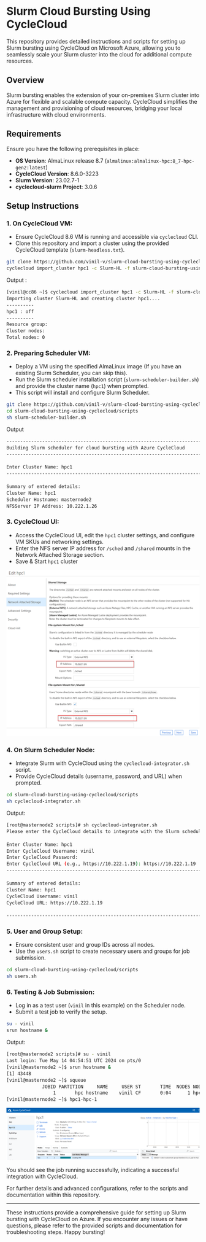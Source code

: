 # Slurm Cloud Bursting Using CycleCloud

This repository provides detailed instructions and scripts for setting up Slurm bursting using CycleCloud on Microsoft Azure, allowing you to seamlessly scale your Slurm cluster into the cloud for additional compute resources.

## Overview

Slurm bursting enables the extension of your on-premises Slurm cluster into Azure for flexible and scalable compute capacity. CycleCloud simplifies the management and provisioning of cloud resources, bridging your local infrastructure with cloud environments.

## Requirements

Ensure you have the following prerequisites in place:

- **OS Version**: AlmaLinux release 8.7 (`almalinux:almalinux-hpc:8_7-hpc-gen2:latest`)
- **CycleCloud Version**: 8.6.0-3223
- **Slurm Version**: 23.02.7-1
- **cyclecloud-slurm Project**: 3.0.6

## Setup Instructions

### 1. On CycleCloud VM:

- Ensure CycleCloud 8.6 VM is running and accessible via `cyclecloud` CLI.
- Clone this repository and import a cluster using the provided CycleCloud template (`slurm-headless.txt`).

```bash
git clone https://github.com/vinil-v/slurm-cloud-bursting-using-cyclecloud.git
cyclecloud import_cluster hpc1 -c Slurm-HL -f slurm-cloud-bursting-using-cyclecloud/templates/slurm-headless.txt
```

Output :

```bash
[vinil@cc86 ~]$ cyclecloud import_cluster hpc1 -c Slurm-HL -f slurm-cloud-bursting-using-cyclecloud/cyclecloud-template/slurm-headless.txt
Importing cluster Slurm-HL and creating cluster hpc1....
----------
hpc1 : off
----------
Resource group:
Cluster nodes:
Total nodes: 0
```

### 2. Preparing Scheduler VM:

- Deploy a VM using the specified AlmaLinux image (If you have an existing Slurm Scheduler, you can skip this).
- Run the Slurm scheduler installation script (`slurm-scheduler-builder.sh`) and provide the cluster name (`hpc1`) when prompted.
- This script will install and configure Slurm Scheduler.

```bash
git clone https://github.com/vinil-v/slurm-cloud-bursting-using-cyclecloud.git
cd slurm-cloud-bursting-using-cyclecloud/scripts
sh slurm-scheduler-builder.sh
```
Output 

```bash
------------------------------------------------------------------------------------------------------------------------------
Building Slurm scheduler for cloud bursting with Azure CycleCloud
------------------------------------------------------------------------------------------------------------------------------

Enter Cluster Name: hpc1
------------------------------------------------------------------------------------------------------------------------------

Summary of entered details:
Cluster Name: hpc1
Scheduler Hostname: masternode2
NFSServer IP Address: 10.222.1.26
```

### 3. CycleCloud UI:

- Access the CycleCloud UI, edit the `hpc1` cluster settings, and configure VM SKUs and networking settings.
- Enter the NFS server IP address for `/sched` and `/shared` mounts in the Network Attached Storage section.
- Save & Start `hpc1` cluster

![NFS settings](images/NFSSettings.png)

### 4. On Slurm Scheduler Node:

- Integrate Slurm with CycleCloud using the `cyclecloud-integrator.sh` script.
- Provide CycleCloud details (username, password, and URL) when prompted.

```bash
cd slurm-cloud-bursting-using-cyclecloud/scripts
sh cyclecloud-integrator.sh
```
Output:

```bash
[root@masternode2 scripts]# sh cyclecloud-integrator.sh
Please enter the CycleCloud details to integrate with the Slurm scheduler

Enter Cluster Name: hpc1
Enter CycleCloud Username: vinil
Enter CycleCloud Password:
Enter CycleCloud URL (e.g., https://10.222.1.19): https://10.222.1.19
------------------------------------------------------------------------------------------------------------------------------

Summary of entered details:
Cluster Name: hpc1
CycleCloud Username: vinil
CycleCloud URL: https://10.222.1.19

------------------------------------------------------------------------------------------------------------------------------
```

### 5. User and Group Setup:

- Ensure consistent user and group IDs across all nodes.
- Use the `users.sh` script to create necessary users and groups for job submission.

```bash
cd slurm-cloud-bursting-using-cyclecloud/scripts
sh users.sh
```

### 6. Testing & Job Submission:

- Log in as a test user (`vinil` in this example) on the Scheduler node.
- Submit a test job to verify the setup.

```bash
su - vinil
srun hostname &
```
Output:
```bash
[root@masternode2 scripts]# su - vinil
Last login: Tue May 14 04:54:51 UTC 2024 on pts/0
[vinil@masternode2 ~]$ srun hostname &
[1] 43448
[vinil@masternode2 ~]$ squeue
             JOBID PARTITION     NAME     USER ST       TIME  NODES NODELIST(REASON)
                 1       hpc hostname    vinil CF       0:04      1 hpc1-hpc-1
[vinil@masternode2 ~]$ hpc1-hpc-1
```
![Node Creation](images/nodecreation.png)

You should see the job running successfully, indicating a successful integration with CycleCloud.

For further details and advanced configurations, refer to the scripts and documentation within this repository.

---

These instructions provide a comprehensive guide for setting up Slurm bursting with CycleCloud on Azure. If you encounter any issues or have questions, please refer to the provided scripts and documentation for troubleshooting steps. Happy bursting!